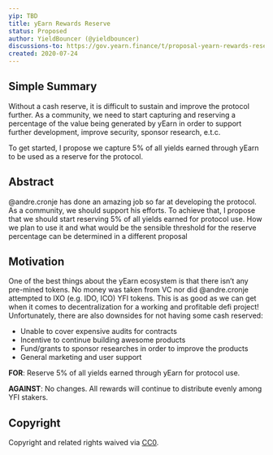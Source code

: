 ```yaml
---
yip: TBD
title: yEarn Rewards Reserve
status: Proposed
author: YieldBouncer (@yieldbouncer)
discussions-to: https://gov.yearn.finance/t/proposal-yearn-rewards-reserve/136 
created: 2020-07-24
---
```


## Simple Summary
Without a cash reserve, it is difficult to sustain and improve the protocol further. As a community, we need to start capturing and reserving a percentage of the value being generated by yEarn in order to support further development, improve security, sponsor research, e.t.c.

To get started, I propose we capture 5% of all yields earned through yEarn to be used as a reserve for the protocol.

## Abstract
@andre.cronje has done an amazing job so far at developing the protocol. As a community, we should support his efforts. To achieve that, I propose that we should start reserving 5% of all yields earned for protocol use. How we plan to use it and what would be the sensible threshold for the reserve percentage can be determined in a different proposal

## Motivation
One of the best things about the yEarn ecosystem is that there isn’t any pre-mined tokens. No money was taken from VC nor did @andre.cronje attempted to IXO (e.g. IDO, ICO) YFI tokens. This is as good as we can get when it comes to decentralization for a working and profitable defi project! Unfortunately, there are also downsides for not having some cash reserved:

- Unable to cover expensive audits for contracts
- Incentive to continue building awesome products
- Fund/grants to sponsor researches in order to improve the products
- General marketing and user support

**FOR**: Reserve 5% of all yields earned through yEarn for protocol use.

**AGAINST**: No changes. All rewards will continue to distribute evenly among YFI stakers.

## Copyright
Copyright and related rights waived via [CC0](https://creativecommons.org/publicdomain/zero/1.0/).

